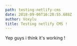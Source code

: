 ```yaml
---
path: testing-netlify-cms
date: 2018-09-06T16:28:55.688Z
author: Voxylu
title: Testing netlify CMS !
---
```

Yep guys i think it's working !
